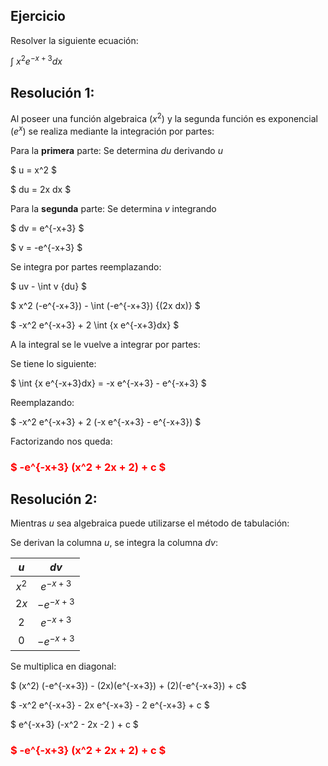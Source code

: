<h2>Ejercicio</h2>

Resolver la siguiente ecuación:

$\int\ {x^2} e^{-x+3} dx$

<h2>Resolución 1:</h2>
    
Al poseer una función algebraica ($x^2$) y la segunda función es exponencial ($e^x$) se realiza mediante la integración por partes:
    
Para la <b>primera</b> parte: Se determina $du$ derivando $u$

$ u = x^2 $ 

$ du = 2x dx $


Para la <b>segunda</b> parte: Se determina $v$ integrando

$ dv = e^{-x+3} $

$ v = -e^{-x+3} $


Se integra por partes reemplazando:

$ uv - \int v {du} $

$ x^2 (-e^{-x+3}) - \int (-e^{-x+3}) {(2x dx)} $

$ -x^2 e^{-x+3} + 2 \int {x e^{-x+3}dx} $

A la integral se le vuelve a integrar por partes:

Se tiene lo siguiente:

$ \int {x e^{-x+3}dx} = -x e^{-x+3} - e^{-x+3} $

Reemplazando:

$ -x^2 e^{-x+3} + 2 (-x e^{-x+3} - e^{-x+3}) $

Factorizando nos queda:

<h3 style="color:red"><b>$ -e^{-x+3} (x^2 + 2x + 2) + c $</b></h3>


<h2>Resolución 2:</h2>

Mientras $u$ sea algebraica puede utilizarse el método de tabulación:

Se derivan la columna $u$, se integra la columna $dv$:

| $u$ | $dv$ |
| :---:|:-----:|
| $x^2$  | $e^{-x+3}$ |
| $2x$ | $-e^{-x+3}$ |
| $2$  | $e^{-x+3}$ |
| $0$  | $-e^{-x+3}$ |

Se multiplica en diagonal:

$ (x^2) (-e^{-x+3}) - (2x)(e^{-x+3}) + (2)(-e^{-x+3}) + c$

$ -x^2 e^{-x+3} - 2x e^{-x+3} - 2 e^{-x+3} + c $

$ e^{-x+3} (-x^2 - 2x -2 ) + c $

<h3 style="color:red"><b>$ -e^{-x+3} (x^2 + 2x + 2) + c $</b></h3>
